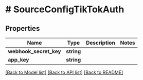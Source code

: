 # # SourceConfigTikTokAuth

## Properties

Name | Type | Description | Notes
------------ | ------------- | ------------- | -------------
**webhook_secret_key** | **string** |  |
**app_key** | **string** |  |

[[Back to Model list]](../../README.md#models) [[Back to API list]](../../README.md#endpoints) [[Back to README]](../../README.md)
